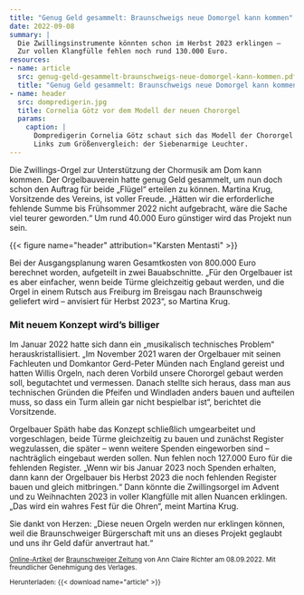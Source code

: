 ```yaml
---
title: "Genug Geld gesammelt: Braunschweigs neue Domorgel kann kommen"
date: 2022-09-08
summary: |
  Die Zwillingsinstrumente könnten schon im Herbst 2023 erklingen – 
  Zur vollen Klangfülle fehlen noch rund 130.000 Euro.
resources:
- name: article
  src: genug-geld-gesammelt-braunschweigs-neue-domorgel-kann-kommen.pdf
  title: "Genug Geld gesammelt: Braunschweigs neue Domorgel kann kommen"
- name: header
  src: dompredigerin.jpg
  title: Cornelia Götz vor dem Modell der neuen Chororgel
  params:
    caption: |
      Dompredigerin Cornelia Götz schaut sich das Modell der Chororgel an. 
      Links zum Größenvergleich: der Siebenarmige Leuchter.
---
```


Die Zwillings-Orgel zur Unterstützung der Chormusik am Dom kann kommen. Der Orgelbauverein hatte genug Geld gesammelt, 
um nun doch schon den Auftrag für beide „Flügel“ erteilen zu können. Martina Krug, Vorsitzende des Vereins, 
ist voller Freude. „Hätten wir die erforderliche fehlende Summe bis Frühsommer&nbsp;2022 nicht aufgebracht, 
wäre die Sache viel teurer geworden.“ Um rund 40.000&nbsp;Euro günstiger wird das Projekt nun sein.

{{< figure name="header" attribution="Karsten Mentasti" >}}

Bei der Ausgangsplanung waren Gesamtkosten von 800.000&nbsp;Euro berechnet worden, aufgeteilt in zwei Bauabschnitte. 
„Für den Orgelbauer ist es aber einfacher, wenn beide Türme gleichzeitig gebaut werden, und die Orgel in einem Rutsch 
aus Freiburg im Breisgau nach Braunschweig geliefert wird – anvisiert für Herbst&nbsp;2023“, so Martina Krug.

### Mit neuem Konzept wird’s billiger

Im Januar&nbsp;2022 hatte sich dann ein „musikalisch technisches Problem“ herauskristallisiert. „Im November&nbsp;2021 
waren der Orgelbauer mit seinen Fachleuten und Domkantor Gerd-Peter Münden nach England gereist und hatten 
Willis Orgeln, nach deren Vorbild unsere Chororgel gebaut werden soll, begutachtet und vermessen. 
Danach stellte sich heraus, dass man aus technischen Gründen die Pfeifen und Windladen anders bauen und aufteilen muss, 
so dass ein Turm allein gar nicht bespielbar ist“, berichtet die Vorsitzende.

Orgelbauer Späth habe das Konzept schließlich umgearbeitet und vorgeschlagen, beide Türme gleichzeitig zu bauen 
und zunächst Register wegzulassen, die später – wenn weitere Spenden eingeworben sind – 
nachträglich eingebaut werden sollen. Nun fehlen noch 127.000&nbsp;Euro für die fehlenden Register. 
„Wenn wir bis Januar&nbsp;2023 noch Spenden erhalten, dann kann der Orgelbauer bis Herbst&nbsp;2023 
die noch fehlenden Register bauen und gleich mitbringen.“ Dann könnte die Zwillingsorgel im Advent 
und zu Weihnachten&nbsp;2023 in voller Klangfülle mit allen Nuancen erklingen. 
„Das wird ein wahres Fest für die Ohren“, meint Martina Krug.

Sie dankt von Herzen: „Diese neuen Orgeln werden nur erklingen können, weil die Braunschweiger Bürgerschaft 
mit uns an dieses Projekt geglaubt und uns ihr Geld dafür anvertraut hat.“

<small>

[Online-Artikel](https://braunschweiger-zeitung.de/article236379805/) der [Braunschweiger Zeitung](https://braunschweiger-zeitung.de) von Ann Claire Richter am 08.09.2022.
Mit freundlicher Genehmigung des Verlages.

Herunterladen: {{< download name="article" >}}

</small>
